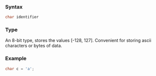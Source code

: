 ### Syntax
```c++
char identifier
```
### Type
An 8-bit type, stores the values [-128, 127]. Convenient for storing ascii characters or bytes of data.
### Example
```c++
char c = 'a';
```

